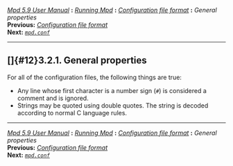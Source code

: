 [*Mpd 5.9 User Manual*](README.md) **:** [*Running Mpd*](mpd9.md) **:**
[*Configuration file format*](mpd11.md) **:** *General properties*\
**Previous:** [*Configuration file format*](mpd11.md)\
**Next:** [*`mpd.conf`*](mpd13.md)

------------------------------------------------------------------------

## []{#12}3.2.1. General properties

For all of the configuration files, the following things are true:

-   Any line whose first character is a number sign (`#`) is considered
    a comment and is ignored.
-   Strings may be quoted using double quotes. The string is decoded
    according to normal C language rules.

------------------------------------------------------------------------

[*Mpd 5.9 User Manual*](README.md) **:** [*Running Mpd*](mpd9.md) **:**
[*Configuration file format*](mpd11.md) **:** *General properties*\
**Previous:** [*Configuration file format*](mpd11.md)\
**Next:** [*`mpd.conf`*](mpd13.md)
